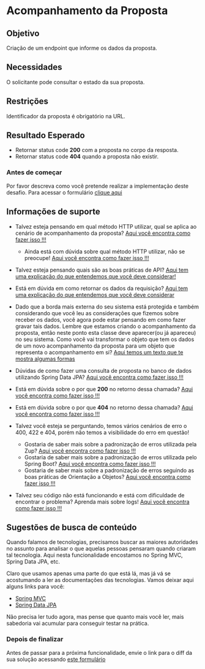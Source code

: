 # Acompanhamento da Proposta

## Objetivo

Criação de um endpoint que informe os dados da proposta.

## Necessidades

O solicitante pode consultar o estado da sua proposta.

## Restrições

Identificador da proposta é obrigatório na URL.

## Resultado Esperado

- Retornar status code **200** com a proposta no corpo da resposta.
- Retornar status code **404** quando a proposta não existir.

### Antes de começar

Por favor descreva como você pretende realizar a implementação deste desafio. Para acessar o formulário [clique aqui](https://docs.google.com/forms/d/e/1FAIpQLSeS2MT4iG6qDH31Xz7qVOXYdojaTK9lUcTDASlNHMNZGPXLYA/viewform)

## Informações de suporte

* Talvez esteja pensando em qual método HTTP utilizar, qual se aplica ao cenário de acompanhamento da proposta? [Aqui você encontra como fazer isso !!!](../../informacao_suporte/rest-methods.md)

  * Ainda está com dúvida sobre qual método HTTP utilizar, não se preocupe! [Aqui você encontra como fazer isso !!!](../../informacao_suporte/rest-get.md)
  
* Talvez esteja pensando quais são as boas práticas de API? [Aqui tem uma explicação do que entendemos que você deve considerar!](../../informacao_procedural/modelando_um_recurso_rest.md)

* Está em dúvida em como retornar os dados da requisição? [Aqui tem uma explicação do que entendemos que você deve considerar](../../informacao_suporte/spring-get-api.md)

* Dado que a borda mais externa do seu sistema está protegida e também considerando que você leu as considerações que fizemos sobre receber os dados, você agora pode estar pensando em como fazer gravar tais dados. Lembre que estamos criando o acompanhamento da proposta, então neste ponto esta classe deve aparecer(ou já apareceu) no seu sistema. Como você vai transformar o objeto que tem os dados de um novo acompanhamento da proposta para um objeto que representa o acompanhamento em si? [Aqui temos um texto que te mostra algumas formas](../../informacao_suporte/conversao-para-dominio.md)

* Dúvidas de como fazer uma consulta de proposta no banco de dados utilizando Spring Data JPA?  [Aqui você encontra como fazer isso !!!](../../informacao_suporte/spring-data-query-methods.md)

* Está em dúvida sobre o por que **200** no retorno dessa chamada? [Aqui você encontra como fazer isso !!!](../../informacao_suporte/rest-200.md)

* Está em dúvida sobre o por que **404** no retorno dessa chamada? [Aqui você encontra como fazer isso !!!](../../informacao_suporte/rest-404.md)

* Talvez você esteja se perguntando, temos vários cenários de erro o 400, 422 e 404, porém não temos a visibilidade do erro em questão! 

    * Gostaria de saber mais sobre a padronização de erros utilizada pela Zup? [Aqui você encontra como fazer isso !!!](../../informacao_suporte/error-zup.md)
    * Gostaria de saber mais sobre a padronização de erros utilizada pelo Spring Boot? [Aqui você encontra como fazer isso !!!](../../informacao_suporte/error-spring.md)
    * Gostaria de saber mais sobre a padronização de erros seguindo as boas práticas de Orientação a Objetos? [Aqui você encontra como fazer isso !!!](../../informacao_suporte/error-object-oriented.md)

* Talvez seu código não está funcionando e está com dificuldade de encontrar o problema? Aprenda mais sobre logs! [Aqui você encontra como fazer isso !!!](../../informacao_suporte/spring-logging.md)

## Sugestões de busca de conteúdo

Quando falamos de tecnologias, precisamos buscar as maiores autoridades no assunto para analisar o que aquelas pessoas 
pensaram quando criaram tal tecnologia. Aqui nesta funcionalidade encostamos no Spring MVC, Spring Data JPA, etc. 

Claro que usamos apenas uma parte do que está lá, mas já vá se acostumando a ler as documentações das tecnologias. 
Vamos deixar aqui alguns links para você:

* [Spring MVC](https://docs.spring.io/spring/docs/current/spring-framework-reference/web.html)
* [Spring Data JPA](https://spring.io/projects/spring-data-jpa)

Não precisa ler tudo agora, mas pense que quanto mais você ler, mais sabedoria vai acumular para conseguir testar na prática.

### Depois de finalizar

Antes de passar para a próxima funcionalidade, envie o link para o diff da sua solução acessando [este formulário](https://docs.google.com/forms/d/e/1FAIpQLSeU03q868bzg6OI0Y3VbOkAXpFOUax9B6c8TGHdVTSmbCa8Tw/viewform)
